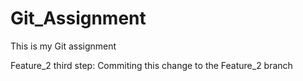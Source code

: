 # Git_Assignment
This is my Git assignment

Feature_2
third step: Commiting this change to the Feature_2 branch 
